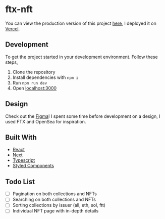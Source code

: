 # ftx-nft

You can view the production version of this project [here](https://ftx-nft.vercel.app/), I deployed it on [Vercel](https://vercel.com/).

## Development

To get the project started in your development environment. Follow these steps,

1. Clone the repository
2. Install dependencies with `npm i`
3. Run `npm run dev`
4. Open [localhost:3000](http://localhost:3000/)

## Design

Check out the [Figma](https://www.figma.com/file/qj8Wkrui9m4BAFVMDTn36c/FTX-NFT?node-id=0%3A1)! I spent some time before development on a design, I used FTX and OpenSea for inspiration.

## Built With

- [React](https://reactjs.org/)
- [Next](https://nextjs.org/)
- [Typescript](https://www.typescriptlang.org/)
- [Styled Components](https://styled-components.com/)

## Todo List

- [ ] Pagination on both collections and NFTs
- [ ] Searching on both collections and NFTs
- [ ] Sorting collections by issuer (all, eth, sol, ftt)
- [ ] Individual NFT page with in-depth details
